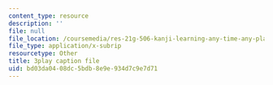 ```yaml
---
content_type: resource
description: ''
file: null
file_location: /coursemedia/res-21g-506-kanji-learning-any-time-any-place-for-japanese-vi-spring-2021/bd03da0408dc5bdb8e9e934d7c9e7d71_TdcQPpHF5bo.vtt
file_type: application/x-subrip
resourcetype: Other
title: 3play caption file
uid: bd03da04-08dc-5bdb-8e9e-934d7c9e7d71
---
```

